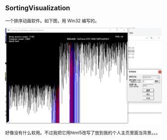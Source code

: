 
SortingVisualization
---
一个排序动画软件。如下图，用 Win32 编写的。

![Demo](https://github.com/imengyu/SortingVisualization/raw/master/demo.png)

好像没有什么软用。不过我把它用html5改写了放到我的个人主页里面当背景。。。
